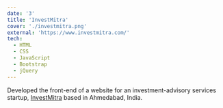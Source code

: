 ```yaml
---
date: '3'
title: 'InvestMitra'
cover: './investmitra.png'
external: 'https://www.investmitra.com/'
tech:
  - HTML
  - CSS
  - JavaScript
  - Bootstrap
  - jQuery
---
```


Developed the front-end of a website for an investment-advisory services startup, [InvestMitra](https://www.investmitra.com/) based in Ahmedabad, India.
